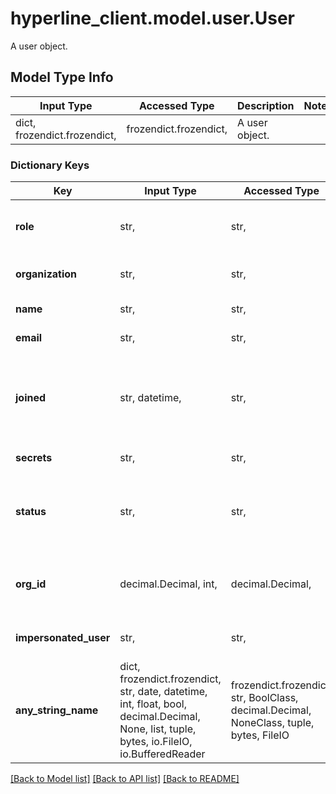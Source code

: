 # hyperline_client.model.user.User

A user object.

## Model Type Info
Input Type | Accessed Type | Description | Notes
------------ | ------------- | ------------- | -------------
dict, frozendict.frozendict,  | frozendict.frozendict,  | A user object. | 

### Dictionary Keys
Key | Input Type | Accessed Type | Description | Notes
------------ | ------------- | ------------- | ------------- | -------------
**role** | str,  | str,  | The user&#x27;s role | must be one of ["user", "admin", ] 
**organization** | str,  | str,  | The user&#x27;s organization name | 
**name** | str,  | str,  | The user&#x27;s name | 
**email** | str,  | str,  | The user&#x27;s email | [optional] 
**joined** | str, datetime,  | str,  | The datetime the user joined | [optional] value must conform to RFC-3339 date-time
**secrets** | str,  | str,  | The user&#x27;s secrets | [optional] 
**status** | str,  | str,  | The user&#x27;s status | [optional] must be one of ["active", "inactive", ] 
**org_id** | decimal.Decimal, int,  | decimal.Decimal,  | The user&#x27;s org id | [optional] value must be a 32 bit integer
**impersonated_user** | str,  | str,  | The user&#x27;s impersonated user | [optional] 
**any_string_name** | dict, frozendict.frozendict, str, date, datetime, int, float, bool, decimal.Decimal, None, list, tuple, bytes, io.FileIO, io.BufferedReader | frozendict.frozendict, str, BoolClass, decimal.Decimal, NoneClass, tuple, bytes, FileIO | any string name can be used but the value must be the correct type | [optional]

[[Back to Model list]](../../README.md#documentation-for-models) [[Back to API list]](../../README.md#documentation-for-api-endpoints) [[Back to README]](../../README.md)

